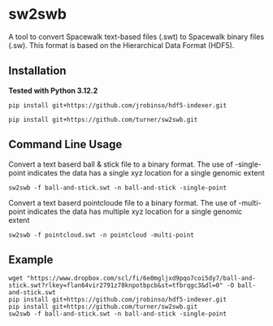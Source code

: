 # sw2swb

A tool to convert Spacewalk text-based files (.swt) to Spacewalk binary files (.sw). This format is based on the Hierarchical Data Format (HDF5).

## Installation

**Tested with Python 3.12.2**

```
pip install git+https://github.com/jrobinso/hdf5-indexer.git
```

```
pip install git+https://github.com/turner/sw2swb.git
```

## Command Line Usage

Convert a text baserd ball & stick file to a binary format. The use of -single-point indicates the data has a single 
xyz location for a single genomic extent

```commandline
sw2swb -f ball-and-stick.swt -n ball-and-stick -single-point
```

Convert a text baserd pointcloude file to a binary format. The use of -multi-point indicates the data has multiple 
xyz location for a single genomic extent

```commandline
sw2swb -f pointcloud.swt -n pointcloud -multi-point
```

## Example

```commandline
wget "https://www.dropbox.com/scl/fi/6e0mgljxd9pqo7coi5dy7/ball-and-stick.swt?rlkey=flan64vir2791z78knpotbpcb&st=tfbrqgc3&dl=0" -O ball-and-stick.swt
pip install git+https://github.com/jrobinso/hdf5-indexer.git
pip install git+https://github.com/turner/sw2swb.git
sw2swb -f ball-and-stick.swt -n ball-and-stick -single-point
```
